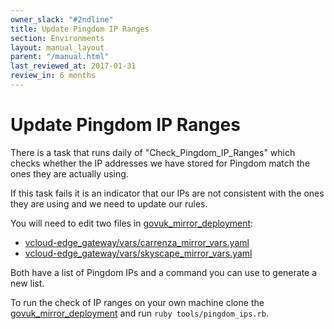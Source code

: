 ```yaml
---
owner_slack: "#2ndline"
title: Update Pingdom IP Ranges
section: Environments
layout: manual_layout
parent: "/manual.html"
last_reviewed_at: 2017-01-31
review_in: 6 months
---
```


# Update Pingdom IP Ranges

There is a task that runs daily of "Check_Pingdom_IP_Ranges" which checks
whether the IP addresses we have stored for Pingdom match the ones they
are actually using.

If this task fails it is an indicator that our IPs are not consistent with
the ones they are using and we need to update our rules.

You will need to edit two files in [govuk_mirror_deployment][mirror_repo]:

- [vcloud-edge_gateway/vars/carrenza_mirror_vars.yaml][carrenza]
- [vcloud-edge_gateway/vars/skyscape_mirror_vars.yaml][skyscape]

Both have a list of Pingdom IPs and a command you can use to generate a new
list.

To run the check of IP ranges on your own machine clone the
[govuk_mirror_deployment][mirror_repo] and run `ruby tools/pingdom_ips.rb`.

[mirror_repo]: https://github.gds/gds/govuk_mirror-deployment
[carrenza]: https://github.gds/gds/govuk_mirror-deployment/blob/master/vcloud-edge_gateway/vars/skyscape_mirror_vars.yaml
[skyscape]: https://github.gds/gds/govuk_mirror-deployment/blob/master/vcloud-edge_gateway/vars/skyscape_mirror_vars.yaml

